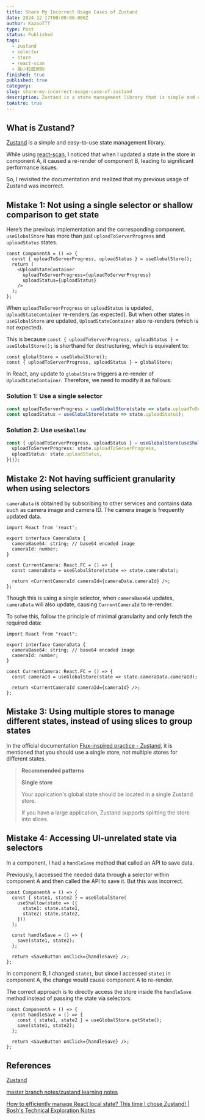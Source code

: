 ```yaml
---
title: Share My Incorrect Usage Cases of Zustand
date: 2024-12-17T00:00:00.000Z
author: KazooTTT
type: Post
status: Published
tags:
  - zustand
  - selector
  - store
  - react-scan
  - 最小粒度原则
finished: true
published: true
category: 
slug: share-my-incorrect-usage-case-of-zustand
description: Zustand is a state management library that is simple and easy to use. It allows you to access the state via a single selector or shallow comparison to prevent unnecessary re-renders of all components. When the state is updated, you can use `useShallow` to retrieve only the required data. Additionally, you should follow the principle of minimal granularity, only fetching the necessary data instead of using multiple stores to manage different states. Moreover, state that is unrelated to the UI does not need to be accessed via a selector. The correct approach is to directly access the store within the `handleSave` method.
toAstro: true
---
```


## What is Zustand?

[Zustand](https://github.com/pmndrs/zustand) is a simple and easy-to-use state management library.

While using [react-scan](https://react-scan.com/), I noticed that when I updated a state in the store in component A, it caused a re-render of component B, leading to significant performance issues.

So, I revisited the documentation and realized that my previous usage of Zustand was incorrect.

## Mistake 1: Not using a single selector or shallow comparison to get state

Here’s the previous implementation and the corresponding component. `useGlobalStore` has more than just `uploadToServerProgress` and `uploadStatus` states.

```tsx
const ComponentA = () => {
  const { uploadToServerProgress, uploadStatus } = useGlobalStore();
  return (
    <UploadStateContainer
      uploadToServerProgress={uploadToServerProgress}
      uploadStatus={uploadStatus}
    />
  );
};
```

When `uploadToServerProgress` or `uploadStatus` is updated, `UploadStateContainer` re-renders (as expected). But when other states in `useGlobalStore` are updated, `UploadStateContainer` also re-renders (which is not expected).

This is because `const { uploadToServerProgress, uploadStatus } = useGlobalStore();` is shorthand for destructuring, which is equivalent to:

```tsx
const globalStore = useGlobalStore();
const { uploadToServerProgress, uploadStatus } = globalStore;
```

In React, any update to `globalStore` triggers a re-render of `UploadStateContainer`. Therefore, we need to modify it as follows:

### Solution 1: Use a single selector

```ts
const uploadToServerProgress = useGlobalStore(state => state.uploadToServerProgress);
const uploadStatus = useGlobalStore(state => state.uploadStatus);
```

### Solution 2: Use `useShallow`

```ts
const { uploadToServerProgress, uploadStatus } = useGlobalStore(useShallow(state => ({
  uploadToServerProgress: state.uploadToServerProgress,
  uploadStatus: state.uploadStatus,
})));
```

## Mistake 2: Not having sufficient granularity when using selectors

`cameraData` is obtained by subscribing to other services and contains data such as camera image and camera ID. The camera image is frequently updated data.

```tsx
import React from 'react';

export interface CameraData {
  cameraBase64: string; // base64 encoded image
  cameraId: number;
}

const CurrentCamera: React.FC = () => {
  const cameraData = useGlobalStore(state => state.cameraData);

  return <CurrentCameraId cameraId={cameraData.cameraId} />;
};
```

Though this is using a single selector, when `cameraBase64` updates, `cameraData` will also update, causing `CurrentCameraId` to re-render.

To solve this, follow the principle of minimal granularity and only fetch the required data:

```tsx
import React from "react";

export interface CameraData {
  cameraBase64: string; // base64 encoded image
  cameraId: number;
}

const CurrentCamera: React.FC = () => {
  const cameraId = useGlobalStore(state => state.cameraData.cameraId);

  return <CurrentCameraId cameraId={cameraId} />;
};
```

## Mistake 3: Using multiple stores to manage different states, instead of using slices to group states

In the official documentation [Flux-inspired practice - Zustand](https://zustand.docs.pmnd.rs/guides/flux-inspired-practice), it is mentioned that you should use a single store, not multiple stores for different states.

> **Recommended patterns**
> 
> **Single store**
> 
> Your application's global state should be located in a single Zustand store.
> 
> If you have a large application, Zustand supports splitting the store into slices.

## Mistake 4: Accessing UI-unrelated state via selectors

In a component, I had a `handleSave` method that called an API to save data.

Previously, I accessed the needed data through a selector within component A and then called the API to save it. But this was incorrect.

```tsx
const ComponentA = () => {
  const { state1, state2 } = useGlobalStore(
    useShallow(state => ({
      state1: state.state1,
      state2: state.state2,
    }))
  );

  const handleSave = () => {
    save(state1, state2);
  };

  return <SaveButton onClick={handleSave} />;
};
```

In component B, I changed `state1`, but since I accessed `state1` in component A, the change would cause component A to re-render.

The correct approach is to directly access the store inside the `handleSave` method instead of passing the state via selectors:

```tsx
const ComponentA = () => {
  const handleSave = () => {
    const { state1, state2 } = useGlobalStore.getState();
    save(state1, state2);
  };

  return <SaveButton onClick={handleSave} />;
};
```

## References

[Zustand](https://zustand-demo.pmnd.rs/)

[master branch notes/zustand learning notes](https://github.com/puxiao/notes/blob/master/zustand%E5%AD%A6%E4%B9%A0%E7%AC%94%E8%AE%B0.md)

[How to efficiently manage React local state? This time I chose Zustand! | Bosh's Technical Exploration Notes](https://notes.boshkuo.com/docs/React/zustand#%E7%82%BA%E4%BD%95%E9%81%B8%E6%93%87%E4%BD%BF%E7%94%A8-zustand-)